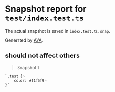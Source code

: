 # Snapshot report for `test/index.test.ts`

The actual snapshot is saved in `index.test.ts.snap`.

Generated by [AVA](https://avajs.dev).

## should not affect others

> Snapshot 1

    `.test {␊
        color: #f1f5f9␊
    }`
